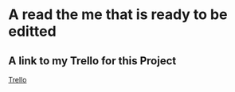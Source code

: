 # A read the me that is ready to be editted

## A link to my Trello for this Project
[Trello](https://trello.com/b/PuLoeuw9/project-one)

